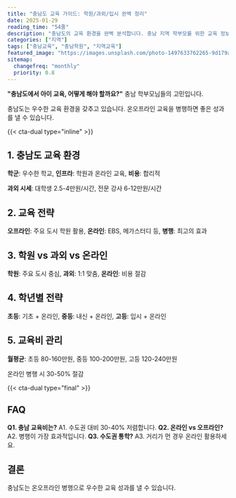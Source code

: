 ```yaml
---
title: "충남도 교육 가이드: 학원/과외/입시 완벽 정리"
date: 2025-01-29
reading_time: "54줄"
description: "충남도의 교육 환경을 완벽 분석합니다. 충남 지역 학부모를 위한 교육 정보를 제공합니다."
categories: ["지역"]
tags: ["충남교육", "충남학원", "지역교육"]
featured_image: "https://images.unsplash.com/photo-1497633762265-9d179a990aa6?auto=format&fit=crop&q=80"
sitemap:
  changefreq: "monthly"
  priority: 0.8
---
```


**"충남도에서 아이 교육, 어떻게 해야 할까요?"** 충남 학부모님들의 고민입니다.

충남도는 우수한 교육 환경을 갖추고 있습니다. 온오프라인 교육을 병행하면 좋은 성과를 낼 수 있습니다.

{{< cta-dual type="inline" >}}

## 1. 충남도 교육 환경

**학군**: 우수한 학교, **인프라**: 학원과 온라인 교육, **비용**: 합리적

**과외 시세**: 대학생 2.5-4만원/시간, 전문 강사 6-12만원/시간

## 2. 교육 전략

**오프라인**: 주요 도시 학원 활용, **온라인**: EBS, 메가스터디 등, **병행**: 최고의 효과

## 3. 학원 vs 과외 vs 온라인

**학원**: 주요 도시 중심, **과외**: 1:1 맞춤, **온라인**: 비용 절감

## 4. 학년별 전략

**초등**: 기초 + 온라인, **중등**: 내신 + 온라인, **고등**: 입시 + 온라인

## 5. 교육비 관리

**월평균**: 초등 80-160만원, 중등 100-200만원, 고등 120-240만원

온라인 병행 시 30-50% 절감

{{< cta-dual type="final" >}}

## FAQ

**Q1. 충남 교육비는?** A1. 수도권 대비 30-40% 저렴합니다.
**Q2. 온라인 vs 오프라인?** A2. 병행이 가장 효과적입니다.
**Q3. 수도권 통학?** A3. 거리가 먼 경우 온라인 활용하세요.

## 결론

충남도는 온오프라인 병행으로 우수한 교육 성과를 낼 수 있습니다.
